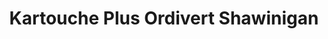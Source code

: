 ---
title: "Kartouche Plus Ordivert Shawinigan"
url: /shawinigan/kartouche-plus-ordivert-shawinigan/
shop: Computer
---